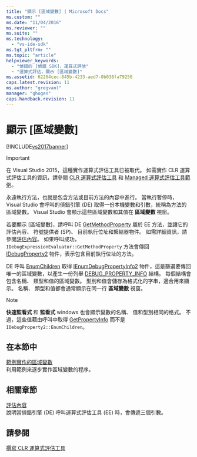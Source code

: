 ```yaml
---
title: "顯示 [區域變數] | Microsoft Docs"
ms.custom: ""
ms.date: "11/04/2016"
ms.reviewer: ""
ms.suite: ""
ms.technology: 
  - "vs-ide-sdk"
ms.tgt_pltfrm: ""
ms.topic: "article"
helpviewer_keywords: 
  - "偵錯的 [偵錯 SDK]，運算式評估"
  - "運算式評估，顯示 [區域變數]"
ms.assetid: 62264cec-845b-4233-aed7-0b038fa79250
caps.latest.revision: 11
ms.author: "gregvanl"
manager: "ghogen"
caps.handback.revision: 11
---
```

# 顯示 [區域變數]
[!INCLUDE[vs2017banner](../../code-quality/includes/vs2017banner.md)]

> [!IMPORTANT]
>  在 Visual Studio 2015，這種實作運算式評估工具已被取代。 如需實作 CLR 運算式評估工具的資訊，請參閱 [CLR 運算式評估工具](https://github.com/Microsoft/ConcordExtensibilitySamples/wiki/CLR-Expression-Evaluators) 和 [Managed 運算式評估工具範例](https://github.com/Microsoft/ConcordExtensibilitySamples/wiki/Managed-Expression-Evaluator-Sample)。  
  
 永遠執行方法，也就是包含方法或目前方法的內容中進行。 當執行暫停時，Visual Studio 會呼叫的偵錯引擎 \(DE\) 取得一份本機變數和引數，統稱為方法的區域變數。 Visual Studio 會顯示這些區域變數和其值在 **區域變數** 視窗。  
  
 若要顯示 \[區域變數\]，請呼叫 DE [GetMethodProperty](../../extensibility/debugger/reference/idebugexpressionevaluator-getmethodproperty.md) 屬於 EE 方法，並讓它的評估內容、 符號提供者 \(SP\)、 目前執行位址和繫結器物件。 如需詳細資訊，請參閱[評估內容](../../extensibility/debugger/evaluation-context.md)。 如果呼叫成功， `IDebugExpressionEvaluator::GetMethodProperty` 方法會傳回 [IDebugProperty2](../../extensibility/debugger/reference/idebugproperty2.md) 物件，表示包含目前執行位址的方法。  
  
 DE 呼叫 [EnumChildren](../../extensibility/debugger/reference/idebugproperty2-enumchildren.md) 取得 [IEnumDebugPropertyInfo2](../../extensibility/debugger/reference/ienumdebugpropertyinfo2.md) 物件，這是篩選要傳回唯一的區域變數，以產生一份列舉 [DEBUG\_PROPERTY\_INFO](../../extensibility/debugger/reference/debug-property-info.md) 結構。 每個結構會包含名稱、 類型和值的區域變數。 型別和值會儲存為格式化的字串，適合用來顯示。 名稱、 類型和值都會通常顯示在同一行 **區域變數** 視窗。  
  
> [!NOTE]
>  **快速監看式** 和 **監看式** windows 也會顯示變數的名稱、 值和型別相同的格式。 不過，這些值藉由呼叫中取得 [GetPropertyInfo](../../extensibility/debugger/reference/idebugproperty2-getpropertyinfo.md) 而不是 `IDebugProperty2::EnumChildren`。  
  
## 在本節中  
 [範例實作的區域變數](../../extensibility/debugger/sample-implementation-of-locals.md)  
 利用範例來逐步實作區域變數的程序。  
  
## 相關章節  
 [評估內容](../../extensibility/debugger/evaluation-context.md)  
 說明當偵錯引擎 \(DE\) 呼叫運算式評估工具 \(EE\) 時，會傳遞三個引數。  
  
## 請參閱  
 [撰寫 CLR 運算式評估工具](../../extensibility/debugger/writing-a-common-language-runtime-expression-evaluator.md)